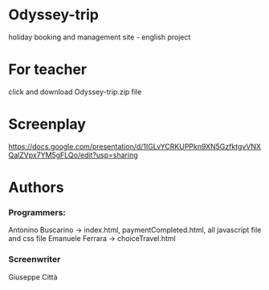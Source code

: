 # Odyssey-trip
holiday booking and management site - english project

# For teacher
click and download Odyssey-trip.zip file

# Screenplay
https://docs.google.com/presentation/d/1IGLvYCRKUPPkn9XN5GzfktgvVNXQalZVpx7YM5gFLQo/edit?usp=sharing

# Authors

 ### Programmers:
 Antonino Buscarino -> index.html, paymentCompleted.html, all javascript file and css file
 Emanuele Ferrara -> choiceTravel.html

### Screenwriter
Giuseppe Città
